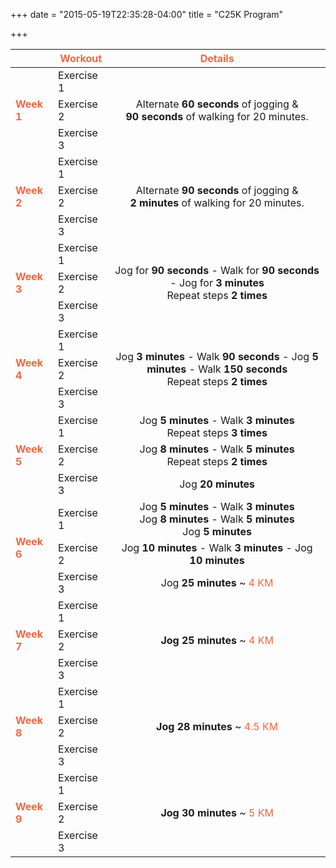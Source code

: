 +++
date = "2015-05-19T22:35:28-04:00"
title = "C25K Program"

+++

<table class="table table-striped">
    <thead>
        <th></th>
        <th align="center"><font color="#F36743">Workout </font></th>
        <th align="center"><font color="#F36743">Details </font></th>
    </thead>
    <tbody>
        <tr class="top-row">
            <td rowspan="3"><span class="week" ><b><font color="#F36743">Week 1</font></b></span></td>
            <td>Exercise 1</td>
            <td rowspan="3" align="center" style="vertical-align:middle"> Alternate <b>60 seconds</b> of jogging & <br> <b>90 seconds</b> of walking for 20 minutes.</td>
        </tr>
        <tr>
            <td>Exercise 2</td> 
        </tr>
        <tr>
            <td>Exercise 3</td>       
        </tr>
        <tr class="top-row">
            <td rowspan="3"><span class="week"><b><font color="#F36743">Week 2</font></b></span></td>
            <td>Exercise 1</td>
            <td rowspan="3" align="center" style="vertical-align:middle"> Alternate <b>90 seconds</b> of jogging & <br> <b>2 minutes</b> of walking for 20 minutes.</td>
        </tr>
        <tr>
            <td>Exercise 2</td>
        </tr>
        <tr>
            <td>Exercise 3</td>
        </tr>
        <tr class="top-row">
            <td rowspan="3"><span class="week"><b><font color="#F36743">Week 3</font></b></span></td>
            <td>Exercise 1</td>
            <td rowspan="3" align="center" style="vertical-align:middle">Jog for <b>90 seconds</b> - Walk for <b>90 seconds</b> - Jog for <b>3 minutes</b>  <br>Repeat steps <b>2 times</b></td>
        </tr>
        <tr>
            <td>Exercise 2</td>
        </tr>
        <tr>
            <td>Exercise 3</td>
        </tr>
        <tr class="top-row">
            <td rowspan="3"><span class="week"><b><font color="#F36743">Week 4</font></b></span></td>
            <td>Exercise 1</td>
            <td rowspan="3" align="center" style="vertical-align:middle">Jog <b>3 minutes</b> - Walk <b>90 seconds</b> - Jog <b>5 minutes</b> - Walk <b>150 seconds</b> <br> Repeat steps <b>2 times</b></td>
        </tr>
        <tr>
            <td>Exercise 2</td>
        </tr>
        <tr>
            <td>Exercise 3</td>
        </tr>
        <tr class="top-row">
            <td rowspan="3"><span class="week"><b><font color="#F36743">Week 5</font></b></span></td>
            <td>Exercise 1</td>
            <td align="center" >Jog <b>5 minutes</b> - Walk <b>3 minutes</b> <br> Repeat steps <b>3 times</b>  </td>
        </tr>
        <tr>
            <td>Exercise 2</td>
            <td align="center">Jog <b>8 minutes</b> - Walk <b>5 minutes</b> <br> Repeat steps <b>2 times</b> </td>
        </tr>
        <tr>
            <td>Exercise 3</td>
            <td align="center">Jog <b>20 minutes</b></td>
        </tr>
        <tr class="top-row">
            <td rowspan="3"><span class="week"><b><font color="#F36743">Week 6</font></b></span></td>
            <td>Exercise 1</td>
            <td align="center">Jog <b>5 minutes</b> - Walk <b>3 minutes</b> <br>
                 Jog <b>8 minutes</b> - Walk <b>5 minutes</b> <br> 
                 Jog <b>5 minutes</b>
            </td>
        </tr>
        <tr>
            <td>Exercise 2</td>
            <td align="center">Jog <b>10 minutes</b> - Walk <b>3 minutes</b> - Jog <b>10 minutes</b></td>
        </tr>
        <tr>
            <td>Exercise 3</td>
            <td align="center">Jog <b>25 minutes</b> ~ <font color="#F36743"> 4 KM </font> </td>
        </tr>
        <tr class="top-row">
            <td rowspan="3"><span class="week"><b><font color="#F36743">Week 7</font></b></span></td>
            <td>Exercise 1</td>
            <td rowspan="3" align="center" style="vertical-align:middle"><b>Jog 25 minutes</b> ~ <font color="#F36743">4 KM </font></td>
        </tr>
        <tr>
            <td>Exercise 2</td>
        </tr>
        <tr>
            <td>Exercise 3</td>
        </tr>
        <tr class="top-row">
            <td rowspan="3"><span class="week"><b><font color="#F36743">Week 8</font></b></span></td>
            <td>Exercise 1</td>
            <td rowspan="3" align="center" style="vertical-align:middle"><b>Jog 28 minutes</b> ~ <font color="#F36743">4.5 KM </font></td>
        </tr>
        <tr>
            <td>Exercise 2</td>
        </tr>
        <tr>
            <td>Exercise 3</td>
        </tr>
        <tr class="top-row">
            <td rowspan="3"><span class="week"><b><font color="#F36743">Week 9</font></b></span></td>
            <td>Exercise 1</td>
            <td rowspan="3" align="center" style="vertical-align:middle"><b>Jog 30 minutes</b> ~ <font color="#F36743">5 KM </font></td>
        </tr>
        <tr>
            <td>Exercise 2</td>
        </tr>
        <tr>
            <td>Exercise 3</td>
        </tr>
    </tbody>
</table>

